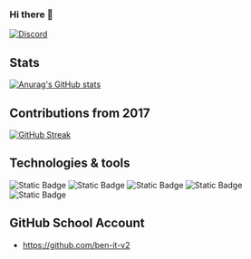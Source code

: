 ### Hi there 👋

[![Discord](https://badgen.net/badge/icon/discord?icon=discord&label)](https://discord.com/derstanby)

## Stats
[![Anurag's GitHub stats](https://github-readme-stats.vercel.app/api?username=ben-itdev&show_icons=true&theme=holi&include_all_commits=true)](https://github.com/anuraghazra/github-readme-stats)

## Contributions from 2017
[![GitHub Streak](https://github-readme-streak-stats.herokuapp.com/?user=ben-itdev)](https://git.io/streak-stats)

## Technologies & tools
![Static Badge](https://img.shields.io/badge/.-GitHub-blue?logo=github)
![Static Badge](https://img.shields.io/badge/.-Docker-blue?logo=docker)
![Static Badge](https://img.shields.io/badge/.-Jira-blue?logo=jira)
![Static Badge](https://img.shields.io/badge/.-JS-blue?logo=javascript)
![Static Badge](https://img.shields.io/badge/.-Vue-blue?logo=vue)

## GitHub School Account
- https://github.com/ben-it-v2
